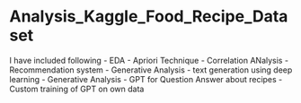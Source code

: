 # Analysis_Kaggle_Food_Recipe_Dataset
I have included following  - EDA - Apriori Technique - Correlation ANalysis - Recommendation system - Generative Analysis - text generation using deep learning - Generative Analysis - GPT for Question Answer about recipes - Custom training of GPT on own data
